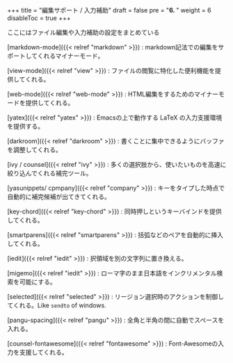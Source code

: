 +++
title = "編集サポート / 入力補助"
draft = false
pre = "<b>6. </b>"
weight = 6
disableToc = true
+++

ここにはファイル編集や入力補助の設定をまとめている

[markdown-mode]({{< relref "markdown" >}})
: markdown記法での編集をサポートしてくれるマイナーモード。

[view-mode]({{< relref "view" >}})
: ファイルの閲覧に特化した便利機能を提供してくれる。

[web-mode]({{< relref "web-mode" >}})
: HTML編集をするためのマイナーモードを提供してくれる。

[yatex]({{< relref "yatex" >}})
: Emacsの上で動作する LaTeX の入力支援環境を提供する。

[darkroom]({{< relref "darkroom" >}})
: 書くことに集中できるようにバッファを調整してくれる。

[ivy / counsel]({{< relref "ivy" >}})
: 多くの選択肢から、使いたいものを高速に絞り込んでくれる補完ツール。

[yasunippets/ cpmpany]({{< relref "company" >}})
: キーをタイプした時点で自動的に補完候補が出てきてくれる。

[key-chord]({{< relref "key-chord" >}})
: 同時押しというキーバインドを提供してくれる。

[smartparens]({{< relref "smartparens" >}})
: 括弧などのペアを自動的に挿入してくれる。

[iedit]({{< relref "iedit" >}})
: 択領域を別の文字列に置き換える。

[migemo]({{< relref "iedit" >}})
: ローマ字のまま日本語をインクリメンタル検索を可能にする。

[selected]({{< relref "selected" >}})
: リージョン選択時のアクションを制御してくれる。Like `sendto` of windows.

[pangu-spacing]({{< relref "pangu" >}})
: 全角と半角の間に自動でスペースを入れる。

[counsel-fontawesome]({{< relref "fontawesome" >}})
: Font-Awesomeの入力を支援してくれる。

